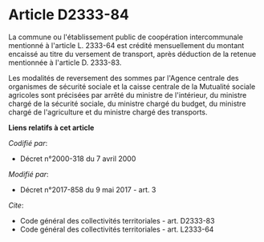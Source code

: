 # Article D2333-84

La commune ou l'établissement public de coopération intercommunale mentionné à l'article L. 2333-64 est crédité mensuellement
du montant encaissé au titre du versement de transport, après déduction de la retenue mentionnée à l'article D. 2333-83. 

Les modalités de reversement des sommes par l'Agence centrale des organismes de sécurité sociale et la caisse centrale de la
Mutualité sociale agricoles sont précisées par arrêté du ministre de l'intérieur, du ministre chargé de la sécurité sociale,
du ministre chargé du budget, du ministre chargé de l'agriculture et du ministre chargé des transports.

**Liens relatifs à cet article**

_Codifié par_:

  - Décret n°2000-318 du 7 avril 2000

_Modifié par_:

  - Décret n°2017-858 du 9 mai 2017 - art. 3

_Cite_:

  - Code général des collectivités territoriales - art. D2333-83
  - Code général des collectivités territoriales - art. L2333-64
